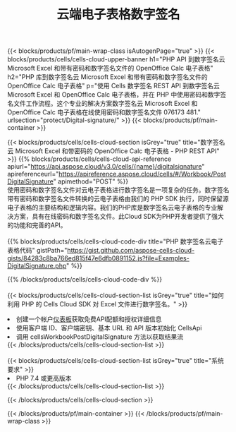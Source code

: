 ﻿---
title: 云端电子表格数字签名
description: 适用于 Microsoft Excel 和 OpenOffice Calc 数字签名的云 API 和 SDK。电子表格数字签名由Cells云API提供。SDK支持多种开发语言。它们包括 Android、C#、Go、Java、NodeJS、Perl、PHP、Python、Ruby 和 swift。
---
{{< blocks/products/pf/main-wrap-class isAutogenPage="true" >}}
{{< blocks/products/cells/cells-cloud-upper-banner h1="PHP API 到数字签名云 Microsoft Excel 和带有密码和数字签名文件的 OpenOffice Calc 电子表格" h2="PHP 库到数字签名云 Microsoft Excel 和带有密码和数字签名文件的 OpenOffice Calc 电子表格" p="使用 Cells 数字签名 REST API 到数字签名云 Microsoft Excel 和 OpenOffice Calc 电子表格，并在 PHP 中使用密码和数字签名文件工作流程。这个专业的解决方案数字签名云 Microsoft Excel 和 OpenOffice Calc 电子表格在线使用密码和数字签名文件 076173 481." urlsection="protect/Digital-signature/" >}}
{{< blocks/products/pf/main-container >}}

{{< blocks/products/cells/cells-cloud-section isGrey="true" title="数字签名云 Microsoft Excel 和带密码的 OpenOffice Calc 电子表格 - PHP REST API" >}}
{{% blocks/products/cells/cells-cloud-api-reference apiurl="https://api.aspose.cloud/v3.0/cells/{name}/digitalsignature" apireferenceurl="https://apireference.aspose.cloud/cells/#/Workbook/PostDigitalSignature" apimethod="POST" %}}
<br/>
使用密码和数字签名文件对云电子表格进行数字签名是一项复杂的任务。数字签名带有密码和数字签名文件转换的云电子表格由我们的 PHP SDK 执行，同时保留源电子表格的主要结构和逻辑内容。我们的PHP库是数字签名云电子表格的专业解决方案，具有在线密码和数字签名文件。此Cloud SDK为PHP开发者提供了强大的功能和完善的API。
<br/>
<br/>
{{% blocks/products/cells/cells-cloud-code-div title="PHP 数字签名云电子表格代码" gistPath="https://gist.github.com/aspose-cells-cloud-gists/84283c8ba766ed815f47e6dfb0891152.js?file=Examples-DigitalSignature.php" %}}
  
{{% /blocks/products/cells/cells-cloud-code-div %}}
<br/>
<br/>
{{< blocks/products/cells/cells-cloud-section-list isGrey="true" title="如何利用 PHP 的 Cells Cloud SDK 对 Excel 文件进行数字签名。" >}}
<li>创建一个帐户<a href="https://dashboard.aspose.cloud/">仪表板</a>获取免费API配额和授权详细信息</li>
<li>使用客户端 ID、客户端密钥、基本 URL 和 API 版本初始化 CellsApi</li>
<li>调用 cellsWorkbookPostDigitalSignature 方法以获取结果流</li>
{{< /blocks/products/cells/cells-cloud-section-list >}}
<br/>
<br/>
{{< blocks/products/cells/cells-cloud-section-list isGrey="true" title="系统要求" >}}
<li>PHP 7.4 或更高版本</li>
{{< /blocks/products/cells/cells-cloud-section-list >}}

{{< /blocks/products/cells/cells-cloud-section >}}

{{< /blocks/products/pf/main-container >}}
{{< /blocks/products/pf/main-wrap-class >}}
